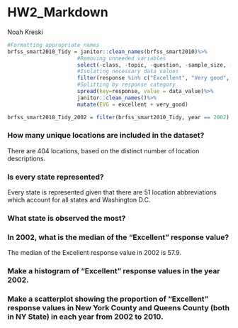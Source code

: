 HW2\_Markdown
================
Noah Kreski

``` r
#Formatting appropriate names
brfss_smart2010_Tidy = janitor::clean_names(brfss_smart2010)%>%
                      #Removing unneeded variables
                      select(-class, -topic, -question, -sample_size, -(confidence_limit_low:geo_location))%>%
                      #Isolating necessary data values
                      filter(response %in% c("Excellent", "Very good", "Good", "Fair", "Poor"))%>%
                      #Splitting by response category
                      spread(key=response, value = data_value)%>%
                      janitor::clean_names()%>%
                      mutate(EVG = excellent + very_good)

brfss_smart2010_Tidy_2002 = filter(brfss_smart2010_Tidy, year == 2002)
```

### How many unique locations are included in the dataset?

There are 404 locations, based on the distinct number of location descriptions.

### Is every state represented?

Every state is represented given that there are 51 location abbreviations which account for all states and Washington D.C.

### What state is observed the most?

### In 2002, what is the median of the “Excellent” response value?

The median of the Excellent response value in 2002 is 57.9.

### Make a histogram of “Excellent” response values in the year 2002.

### Make a scatterplot showing the proportion of “Excellent” response values in New York County and Queens County (both in NY State) in each year from 2002 to 2010.
